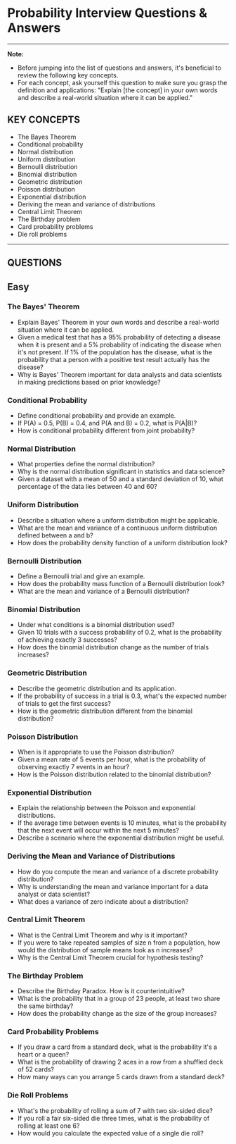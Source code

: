 # Probability Interview Questions & Answers

---
**Note:**
- Before jumping into the list of questions and answers, it's beneficial to review the following key concepts.
- For each concept, ask yourself this question to make sure you grasp the definition and applications: "Explain [the concept] in your own words and describe a real-world situation where it can be applied."
## KEY CONCEPTS
- The Bayes Theorem
- Conditional probability
- Normal distribution
- Uniform distribution
- Bernoulli distribution
- Binomial distribution
- Geometric distribution
- Poisson distribution
- Exponential distribution
- Deriving the mean and variance of distributions
- Central Limit Theorem
- The Birthday problem
- Card probability problems
- Die roll problems

---
## QUESTIONS

## Easy
### The Bayes' Theorem
- Explain Bayes' Theorem in your own words and describe a real-world situation where it can be applied.
- Given a medical test that has a 95% probability of detecting a disease when it is present and a 5% probability of indicating the disease when it's not present. If 1% of the population has the disease, what is the probability that a person with a positive test result actually has the disease?
- Why is Bayes' Theorem important for data analysts and data scientists in making predictions based on prior knowledge?

### Conditional Probability
- Define conditional probability and provide an example.
- If P(A) = 0.5, P(B) = 0.4, and P(A and B) = 0.2, what is P(A|B)?
- How is conditional probability different from joint probability?

### Normal Distribution
- What properties define the normal distribution?
- Why is the normal distribution significant in statistics and data science?
- Given a dataset with a mean of 50 and a standard deviation of 10, what percentage of the data lies between 40 and 60?

### Uniform Distribution
- Describe a situation where a uniform distribution might be applicable.
- What are the mean and variance of a continuous uniform distribution defined between a and b?
- How does the probability density function of a uniform distribution look?

### Bernoulli Distribution
- Define a Bernoulli trial and give an example.
- How does the probability mass function of a Bernoulli distribution look?
- What are the mean and variance of a Bernoulli distribution?

### Binomial Distribution
- Under what conditions is a binomial distribution used?
- Given 10 trials with a success probability of 0.2, what is the probability of achieving exactly 3 successes?
- How does the binomial distribution change as the number of trials increases?

### Geometric Distribution
- Describe the geometric distribution and its application.
- If the probability of success in a trial is 0.3, what's the expected number of trials to get the first success?
- How is the geometric distribution different from the binomial distribution?

### Poisson Distribution
- When is it appropriate to use the Poisson distribution?
- Given a mean rate of 5 events per hour, what is the probability of observing exactly 7 events in an hour?
- How is the Poisson distribution related to the binomial distribution?

### Exponential Distribution
- Explain the relationship between the Poisson and exponential distributions.
- If the average time between events is 10 minutes, what is the probability that the next event will occur within the next 5 minutes?
- Describe a scenario where the exponential distribution might be useful.

### Deriving the Mean and Variance of Distributions
- How do you compute the mean and variance of a discrete probability distribution?
- Why is understanding the mean and variance important for a data analyst or data scientist?
- What does a variance of zero indicate about a distribution?

### Central Limit Theorem
- What is the Central Limit Theorem and why is it important?
- If you were to take repeated samples of size n from a population, how would the distribution of sample means look as n increases?
- Why is the Central Limit Theorem crucial for hypothesis testing?

### The Birthday Problem
- Describe the Birthday Paradox. How is it counterintuitive?
- What is the probability that in a group of 23 people, at least two share the same birthday?
- How does the probability change as the size of the group increases?

### Card Probability Problems
- If you draw a card from a standard deck, what is the probability it's a heart or a queen?
- What is the probability of drawing 2 aces in a row from a shuffled deck of 52 cards?
- How many ways can you arrange 5 cards drawn from a standard deck?

### Die Roll Problems
- What's the probability of rolling a sum of 7 with two six-sided dice?
- If you roll a fair six-sided die three times, what is the probability of rolling at least one 6?
- How would you calculate the expected value of a single die roll?
